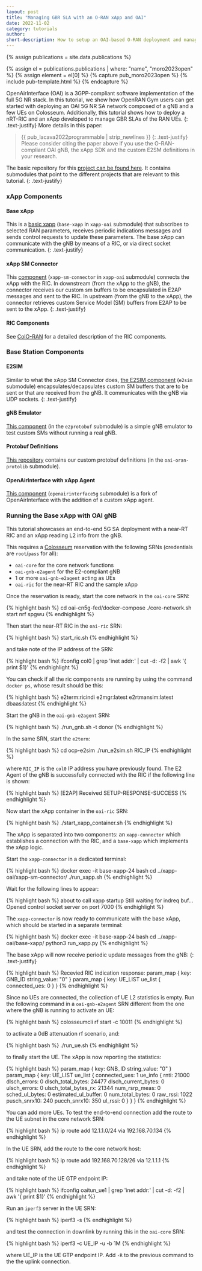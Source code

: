 ```yaml
---
layout: post
title: "Managing GBR SLA with an O-RAN xApp and OAI"
date: 2022-11-02
category: tutorials
author:
short-description: How to setup an OAI-based O-RAN deployment and manage GBR SLA with an xApp
---
```


{% assign publications = site.data.publications %}

{% assign el = publications.publications | where: "name", "moro2023open" %}
{% assign element = el[0] %}
{% capture pub_moro2023open %}
{% include pub-template.html %}
{% endcapture %}

OpenAirInterface (OAI) is a 3GPP-compliant software implementation of the full 5G NR stack. In this tutorial, we show how OpenRAN Gym users can get started with deploying an OAI 5G NR SA network composed of a gNB and a few UEs on Colosseum. Additionally, this tutorial shows how to deploy a nRT-RIC and an xApp developed to manage GBR SLAs of the RAN UEs. 
{: .text-justify}
More details in this paper:
> {{ pub_lacava2022programmable | strip_newlines }}
> {: .text-justify}
Please consider citing the paper above if you use the O-RAN-compliant OAI gNB, the xApp SDK and the custom E2SM definitions in your research. 

The basic repository for this [project can be found here](https://github.com/wineslab/OAI-colosseum-ric-integration). It contains submodules that point to the different projects that are relevant to this tutorial. 
{: .text-justify}

### xApp Components
#### Base xApp
This is a [basic xapp](https://github.com/wineslab/xapp-oai/tree/afed1099cf19d4c84c32b3808e80010fbdc1b229) (`base-xapp` in `xapp-oai` submodule) that subscribes to selected RAN parameters, receives periodic indications messages and sends control requests to update these parameters. The base xApp can communicate with the gNB by means of a RIC, or via direct socket communication.
{: .text-justify}

#### xApp SM Connector
This [component](https://github.com/wineslab/xapp-oai/tree/afed1099cf19d4c84c32b3808e80010fbdc1b229) (`xapp-sm-connector` in `xapp-oai` submodule) connects the xApp with the RIC. In downstream (from the xApp to the gNB), the connector receives our custom sm buffers to be encapsulated in E2AP messages and sent to the RIC. In upstream (from the gNB to the xApp), the connector retrieves custom Service Model (SM) buffers from E2AP to be sent to the xApp.
{: .text-justify}

#### RIC Components 
See [ColO-RAN](/o-ran-frameworks/coloran) for a detailed description of the RIC components.


### Base Station Components
#### E2SIM
Similar to what the xApp SM Connector does, [the E2SIM component](https://github.com/wineslab/oai-o-ran-e2-sim) (`e2sim` submodule) encapsulates/decapsulates custom SM buffers that are to be sent or that are received from the gNB. It communicates with the gNB via UDP sockets.
{: .text-justify}

#### gNB Emulator
[This component](https://github.com/wineslab/e2protobuf/tree/45e61bda64ec1f0efdc2077320134be758834766) (in the `e2protobuf` submodule) is a simple gNB emulator to test custom SMs without running a real gNB. 

#### Protobuf Definitions
[This repository](https://github.com/wineslab/oai-oran-protolib/tree/ee64155e9f0489eba7c36b956c4954e9b0c90a88) contains our custom protobuf definitions (in the `oai-oran-protolib` submodule).

#### OpenAirInterface with xApp Agent
[This component](https://github.com/EugenioMoro/openairinterface5g/tree/ccde5ea8b198a49aa1bd1c2b3fd98a3c2f418ca4) (`openairinterface5g` submodule) is a fork of OpenAirInterface with the addition of a custom xApp agent.

### Running the Base xApp with OAI gNB 
This tutorial showcases an end-to-end 5G SA deployment with a near-RT RIC and an xApp reading L2 info from the gNB. 

This requires a [Colosseum](/experimental-platforms/colosseum) reservation with the following SRNs (credentials are `root`/`pass` for all):
- `oai-core` for the core network functions
- `oai-gnb-e2agent` for the E2-compliant gNB
- 1 or more `oai-gnb-e2agent` acting as UEs
- `oai-ric` for the near-RT RIC and the sample xApp

Once the reservation is ready, start the core network in the `oai-core` SRN:

{% highlight bash %}
cd oai-cn5g-fed/docker-compose
./core-network.sh start nrf spgwu
{% endhighlight %}

Then start the near-RT RIC in the `oai-ric` SRN:

{% highlight bash %}
start_ric.sh
{% endhighlight %}

and take note of the IP address of the SRN:

{% highlight bash %}
ifconfig col0 | grep 'inet addr:' | cut -d: -f2 | awk '{ print $1}'
{% endhighlight %}

You can check if all the ric components are running by using the command `docker ps`, whose result should be this:

{% highlight bash %}
e2term:ricindi
e2mgr:latest
e2rtmansim:latest
dbaas:latest
{% endhighlight %}

Start the gNB in the `oai-gnb-e2agent` SRN:

{% highlight bash %}
./run_gnb.sh -t donor
{% endhighlight %}

In the same SRN, start the `e2term`:

{% highlight bash %}
cd ocp-e2sim
./run_e2sim.sh RIC_IP
{% endhighlight %}

where `RIC_IP` is the `col0` IP address you have previously found. The E2 Agent of the gNB is successfully connected with the RIC if the following line is shown:

{% highlight bash %}
[E2AP] Received SETUP-RESPONSE-SUCCESS
{% endhighlight %}

Now start the xApp container in the `oai-ric` SRN:

{% highlight bash %}
./start_xapp_container.sh
{% endhighlight %}

The xApp is separated into two components: an `xapp-connector` which establishes a connection with the RIC, and a `base-xapp` which implements the xApp logic. 

Start the `xapp-connector` in a dedicated terminal:

{% highlight bash %}
docker exec -it base-xapp-24 bash
cd ../xapp-oai/xapp-sm-connector/
./run_xapp.sh
{% endhighlight %}

Wait for the following lines to appear:

{% highlight bash %}
about to call xapp startup
Still waiting for indreq buf...
Opened control socket server on port 7000
{% endhighlight %}

The `xapp-connector` is now ready to communicate with the base xApp, which should be started in a separate terminal: 

{% highlight bash %}
docker exec -it base-xapp-24 bash
cd ../xapp-oai/base-xapp/
python3 run_xapp.py
{% endhighlight %}

The base xApp will now receive periodic update messages from the gNB:
{: .text-justify}

{% highlight bash %}
Recevied RIC indication response:
param_map {
  key: GNB_ID
  string_value: "0"
}
param_map {
  key: UE_LIST
  ue_list {
    connected_ues: 0
  }
}
{% endhighlight %}

Since no UEs are connected, the collection of UE L2 statistics is empty. 
Run the following command in a `oai-gnb-e2agent` SRN different from the one where the gNB is running to activate an UE:

{% highlight bash %}
colosseumcli rf start -c 10011
{% endhighlight %}

to activate a 0dB attenuation rf scenario, and:

{% highlight bash %}
./run_ue.sh
{% endhighlight %}

to finally start the UE. The xApp is now reporting the statistics:

{% highlight bash %}
param_map {
  key: GNB_ID
  string_value: "0"
}
param_map {
  key: UE_LIST
  ue_list {
    connected_ues: 1
    ue_info {
      rnti: 21000
      dlsch_errors: 0
      dlsch_total_bytes: 24477
      dlsch_current_bytes: 0
      ulsch_errors: 0
      ulsch_total_bytes_rx: 21344
      num_rsrp_meas: 0
      sched_ul_bytes: 0
      estimated_ul_buffer: 0
      num_total_bytes: 0
      raw_rssi: 1022
      pusch_snrx10: 240
      pucch_snrx10: 350
      ul_rssi: 0
    }
  }
}
{% endhighlight %}

You can add more UEs. To test the end-to-end connection add the route to the UE subnet in the core network SRN:

{% highlight bash %}
ip route add 12.1.1.0/24 via 192.168.70.134
{% endhighlight %}

In the UE SRN, add the route to the core network host:

{% highlight bash %}
ip route add 192.168.70.128/26 via 12.1.1.1
{% endhighlight %} 

and take note of the UE GTP endpoint IP:

{% highlight bash %}
ifconfig oaitun_ue1 | grep 'inet addr:' | cut -d: -f2 | awk '{ print $1}'
{% endhighlight %}

Run an `iperf3` server in the UE SRN:

{% highlight bash %}
iperf3 -s
{% endhighlight %}

and test the connection in downlink by running this in the `oai-core` SRN:

{% highlight bash %}
iperf3 -c UE_IP -u -b 1M 
{% endhighlight %}

where UE_IP is the UE GTP endpoint IP. Add `-R` to the previous command to the the uplink connection. 
